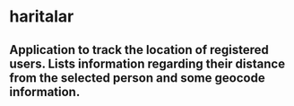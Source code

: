 # haritalar

## Application to track the location of registered users. Lists information regarding their distance from the selected person and some geocode information. 
